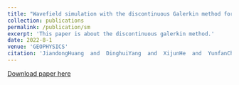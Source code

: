 ```yaml
---
title: "Wavefield simulation with the discontinuous Galerkin method for poroelastic wave equation in triple-porosity media"
collection: publications
permalink: /publication/sm
excerpt: 'This paper is about the discontinuous galerkin method.'
date: 2022-8-1
venue: 'GEOPHYSICS'
citation: 'JiandongHuang  and  DinghuiYang  and  XijunHe  and  YunfanChang. &quot; <i>GEOPHYSICS</i>.'
---
```


[Download paper here](https://library.seg.org/doi/10.1190/geo2022-0497.1)
